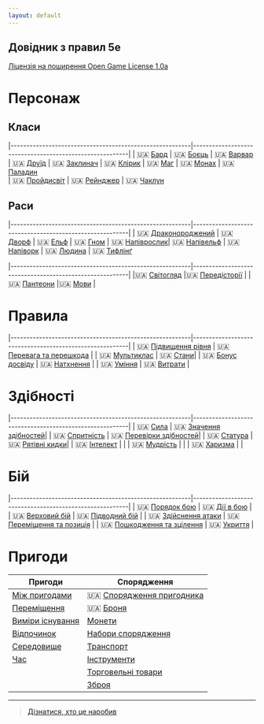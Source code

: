 ```yaml
---
layout: default
---
```



## Довідник з правил 5e
 [Ліцензія на поширення Open Game License  1.0a ](./license.md) 


# Персонаж

## Класи

|---------------------------------------------------------|---------------------------------------------------------|
| 🇺🇦 [Бард](./character/classes/bard.md)        | 🇺🇦 [Боєць](./character/classes/fighter.md)     | 🇺🇦 [Варвар](./character/classes/barbarian.md) 
| 🇺🇦 [Друїд](./character/classes/druid.md)      | 🇺🇦 [Заклинач](./character/classes/sorcerer.md) | 🇺🇦 [Клірик](./character/classes/cleric.md)
| 🇺🇦 [Маг](./character/classes/wizard.md)       | 🇺🇦 [Монах](./character/classes/monk.md)        | 🇺🇦 [Паладин](./character/classes/paladin.md)  
| 🇺🇦 [Пройдисвіт](./character/classes/rogue.md) | 🇺🇦 [Рейнджер](./character/classes/ranger.md)   | 🇺🇦 [Чаклун](./character/classes/warlock.md) 

## Раси

|---------------------------------------------------------|---------------------------------------------------------|
| 🇺🇦 [Драконороджений](./character/races/dragonborn.md) | 🇺🇦 [Дворф](./character/races/dwarf.md)         | 🇺🇦 [Ельф](./character/races/elf.md) 
| 🇺🇦 [Гном](./character/races/gnome.md)                 | 🇺🇦 [Напіврослик](./character/races/halfling.md)| 🇺🇦 [Напівельф](./character/races/half-elf.md)
| 🇺🇦 [Напіворк](./character/races/half-orc.md)          | 🇺🇦 [Людина](./character/races/human.md)        | 🇺🇦 [Тифлінґ](./character/races/tiefling.md)

|---------------------------------------------------------|---------------------------------------------------------|
|🇺🇦 [Світогляд](./character/alignment.md)                   |🇺🇦 [Передісторії](./character/backgrounds.md)         |
|🇺🇦 [Пантеони](./character/fantasy-historical_pantheons.md) |🇺🇦 [Мови](./character/languages.md)                   |

# Правила

|---------------------------------------------------------|---------------------------------------------------------|
| 🇺🇦 [Підвищення рівня](./rules/leveling_up.md)                  | 🇺🇦 [Перевага та перешкода](/rules/advantage_and_disadvantage.html) |
| 🇺🇦 [Мультиклас](./rules/multiclassing.md)                      | 🇺🇦 [Стани](/rules/conditions.html)|
| 🇺🇦 [Бонус досвіду](./rules/proficiency_bonus.md)               | 🇺🇦 [Натхнення](./rules/inspiration.md)  |
| 🇺🇦 [Уміння](/rules/feats.html)                                 | 🇺🇦 [Витрати](/rules/expenses.html) |

# Здібності

|---------------------------------------------------------|---------------------------------------------------------|
| 🇺🇦 [Сила](./rules/abilities/strength.md)             | 🇺🇦 [Значення здібностей](./rules/abilities/ability_scores.md)|
| 🇺🇦 [Спритність](./rules/abilities/dexterity.md)      | 🇺🇦 [Перевірки здібностей](./rules/abilities/ability_checks.md)|
| 🇺🇦 [Статура](./rules/abilities/constitution.md)      | 🇺🇦 [Рятівні кидки](./rules/abilities/saving_throws.md)|
| 🇺🇦 [Інтелект](./rules/abilities/intelligence.md)     | |
| 🇺🇦 [Мудрість](./rules/abilities/wisdom.md)           | |
| 🇺🇦 [Харизма](./rules/abilities/charisma.md)          | |

# Бій

|---------------------------------------------------------|---------------------------------------------------------|
| 🇺🇦 [Порядок бою](./combat/order_of_combat.md)                | 🇺🇦 [Дії в бою](./combat/actions_in_combat.md)                  |
| 🇺🇦 [Верховий бій](./combat/mounted_combat.md)                | 🇺🇦 [Підводний бій](./combat/underwater_combat.md)              |
| 🇺🇦 [Здійснення атаки](./combat/making_an_attack.md)          | 🇺🇦 [Переміщення та позиція](./combat/movement_and_position.md) |
| 🇺🇦 [Пошкодження та зцілення](./combat/damage_and_healing.md) | 🇺🇦 [Укриття](./combat/cover.md)                                |

# Пригоди

| Пригоди                                                 | Спорядження                                             |
|---------------------------------------------------------|---------------------------------------------------------|
| [Між пригодами](./adventuring/between_adventures.md)    | 🇺🇦 [Спорядження пригодника](./adventuring/equipment/adventuring_gear.md)|
| [Переміщення](./adventuring/movement.md)                | 🇺🇦 [Броня](./adventuring/equipment/armor.md)                            |
| [Виміри існування](./adventuring/planes_of_existence.md)| [Монети](./adventuring/equipment/coins.md)                           |
| [Відпочинок](./adventuring/resting.md)                  | [Набори спорядження](./adventuring/equipment/equipment_packs.md)     |
| [Середовище](./adventuring/the_environment.md)          | [Транспорт](./adventuring/equipment/mounts_and_vehicles.md)          |
| [Час](./adventuring/time.md)                            | [Інструменти](./adventuring/equipment/tools.md)                      |
|                                                         | [Торговельні товари](./adventuring/equipment/trade_goods.md)         |
|                                                         | [Зброя](./adventuring/equipment/weapons.md)                          |


- - -
> [Дізнатися, хто це наробив](./credits.md)
